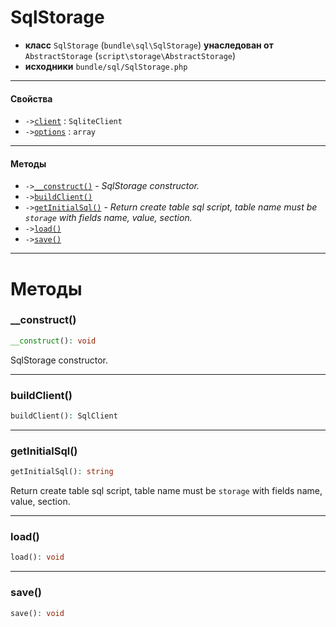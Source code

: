 # SqlStorage

- **класс** `SqlStorage` (`bundle\sql\SqlStorage`) **унаследован от** `AbstractStorage` (`script\storage\AbstractStorage`)
- **исходники** `bundle/sql/SqlStorage.php`

---

#### Свойства

- `->`[`client`](#prop-client) : `SqliteClient`
- `->`[`options`](#prop-options) : `array`

---

#### Методы

- `->`[`__construct()`](#method-__construct) - _SqlStorage constructor._
- `->`[`buildClient()`](#method-buildclient)
- `->`[`getInitialSql()`](#method-getinitialsql) - _Return create table sql script, table name must be `storage` with fields name, value, section._
- `->`[`load()`](#method-load)
- `->`[`save()`](#method-save)

---
# Методы

<a name="method-__construct"></a>

### __construct()
```php
__construct(): void
```
SqlStorage constructor.

---

<a name="method-buildclient"></a>

### buildClient()
```php
buildClient(): SqlClient
```

---

<a name="method-getinitialsql"></a>

### getInitialSql()
```php
getInitialSql(): string
```
Return create table sql script, table name must be `storage` with fields name, value, section.

---

<a name="method-load"></a>

### load()
```php
load(): void
```

---

<a name="method-save"></a>

### save()
```php
save(): void
```